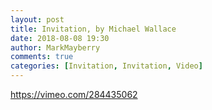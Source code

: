 ```yaml
---
layout: post
title: Invitation, by Michael Wallace
date: 2018-08-08 19:30
author: MarkMayberry
comments: true
categories: [Invitation, Invitation, Video]
---
```

https://vimeo.com/284435062
